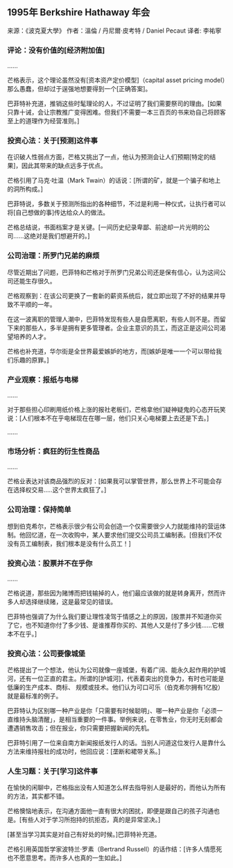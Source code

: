 
## 1995年 Berkshire Hathaway 年会

来源：《波克夏大學》
作者：溫倫 / 丹尼爾·皮考特 / Daniel Pecaut
译者: 李祐寧


### 评论：没有价值的[经济附加值]

......

芒格表示，这个理论虽然没有[资本资产定价模型]（capital asset pricing model）那么愚蠢，但却过于逞强地想要得到一个[正确答案]。

巴菲特补充道，推销这些时髦理论的人，不过证明了我们需要祭司的理由。[如果只靠十诫，会让宗教推广变得困难。但我们不需要一本三百页的书来劝自己将顾客至上的道理作为经营准则。]

### 投资心法：关于[预测]这件事

在识破人性弱点方面，芒格又挑出了一点，他认为预测会让人们预期[特定的结果]，因此其带来的缺点远多于优点。

芒格引用了马克·吐温（Mark Twain）的话说：[所谓的矿，就是一个骗子和地上的洞所构成。]

巴菲特说，多数关于预测所指出的各种细节，不过是利用一种仪式，让执行者可以将[自己想做的事]传达给众人的做法。

芒格总结说，书面档案才是关键。[一间历史纪录卑鄙、前途却一片光明的公司......这绝对是我们想避开的。]

### 公司治理：所罗门兄弟的麻烦

尽管近期出了问题，巴菲特和芒格对于所罗门兄弟公司还是保有信心，认为这间公司还能生存很久。

芒格观察到：在该公司更换了一套新的薪资系统后，就立即出现了不好的结果并导致不平顺的一年。

在这一波离职的管理人潮中，巴菲特发现有些人是自愿离职，有些人则不是。而留下来的那些人，多半是拥有更多管理者。企业主意识的员工，而这正是这间公司渴望培养的人才。

芒格也补充道，华尔街是全世界最爱嫉妒的地方，而[嫉妒是唯一一个可以带给我们乐趣的原罪。]

### 产业观察：报纸与电梯

......

对于那些担心印刷用纸价格上涨的报社老板们，芒格拿他们疑神疑鬼的心态开玩笑说：[人们根本不在乎电梯现在在哪一层，他们只关心电梯要上去还是下去。]

......


### 市场分析：疯狂的衍生性商品

......

芒格业表达对该商品强烈的反对：[如果我可以掌管世界，那么世界上不可能会存在选择权交易.....这个世界太疯狂了。]

### 公司治理：保持简单

想到伯克希尔，芒格表示很少有公司会创造一个仅需要很少人力就能维持的营运体制。他回忆道，在一次收购中，某人要求他们提交公司员工编制表。[但我们不仅没有员工编制表，我们根本是没有什么员工！]

### 投资心法：股票并不在乎你

......

芒格说道，那些因为赌博而把钱输掉的人，他们最应该做的就是转身离开，然而许多人却选择继续赌，这是最常见的错误。

巴菲特也强调了为什么我们要让理性凌驾于情感之上的原因，[股票并不知道你买了它，也不知道你付了多少钱、是谁推荐你买的、其他人又是付了多少钱......它根本不在乎。]

### 投资心法：公司要像城堡

芒格提出了一个想法，他认为公司就像一座城堡，有着广阔、能永久起作用的护城河，还有一位正直的君主。所谓的[护城河]，代表着突出的竞争力，有时也可能是低廉的生产成本、商标、 规模或技术。他们认为可口可乐（伯克希尔拥有1亿股）就是最标准的例子。

巴菲特认为区别哪一种产业是你「只需要有时候聪明」、哪一种产业是你「必须一直维持头脑清醒」，是相当重要的一件事。举例来说，在零售业，你无时无刻都会遭遇销售攻击；但在报业，你只需要把握新闻的先机。

巴菲特引用了一位来自南方新闻报纸发行人的话。当别人问道这位发行人是靠什么方法来维持报社的成功时，他回应说：[垄断和裙带关系。]

### 人生习题：关于[学习]这件事

在愉快的闲聊中，芒格指出没有人知道怎么样去指导别人是最好的，而他认为所有的方法，其实都不错。

芒格懊恼地表示，在沟通方面他一直有很大的困扰，即便是跟自己的孩子沟通也是。[有些人对于学习所抱持的抗拒态，真的是异常坚决。]

[甚至当学习其实是对自己有好处的时候。]巴菲特补充道。

芒格引用英国哲学家波特兰·罗素（Bertrand Russell）的话作结：[许多人情愿死也不愿意思考。而许多人也真的一生如此。]
